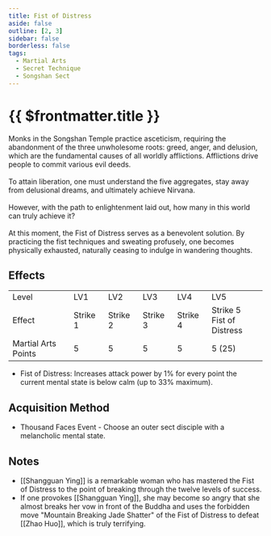 ```yaml
---
title: Fist of Distress
aside: false
outline: [2, 3]
sidebar: false
borderless: false
tags:
  - Martial Arts
  - Secret Technique
  - Songshan Sect
---
```


# {{ $frontmatter.title }}

<BookItemIcon :size="`medium`" :needLink="false" :no="3000"></BookItemIcon>

Monks in the Songshan Temple practice asceticism, requiring the abandonment of the three unwholesome roots: greed, anger, and delusion, which are the fundamental causes of all worldly afflictions. Afflictions drive people to commit various evil deeds.
<br><br>
To attain liberation, one must understand the five aggregates, stay away from delusional dreams, and ultimately achieve Nirvana.
<br><br>
However, with the path to enlightenment laid out, how many in this world can truly achieve it?
<br><br>
At this moment, the Fist of Distress serves as a benevolent solution. By practicing the fist techniques and sweating profusely, one becomes physically exhausted, naturally ceasing to indulge in wandering thoughts.
<br clear="all" />

## Effects

<table>
    <tr>
        <td>Level</td>
        <td>LV1</td>
        <td>LV2</td>
        <td>LV3</td>
        <td>LV4</td>
        <td>LV5</td>
    </tr>
    <tr>
        <td>Effect</td>
        <td>Strike 1</td>
        <td>Strike 2</td>
        <td>Strike 3</td>
        <td>Strike 4</td>
        <td>Strike 5<br>Fist of Distress</td>
    </tr>
    <tr>
        <td>Martial Arts Points</td>
        <td>5</td>
        <td>5</td>
        <td>5</td>
        <td>5</td>
        <td>5 (25)</td>
    </tr>
</table>

- Fist of Distress: Increases attack power by 1% for every point the current mental state is below calm (up to 33% maximum).

## Acquisition Method

- Thousand Faces Event - Choose an outer sect disciple with a melancholic mental state.

## Notes

- [[Shangguan Ying]] is a remarkable woman who has mastered the Fist of Distress to the point of breaking through the twelve levels of success.
- If one provokes [[Shangguan Ying]], she may become so angry that she almost breaks her vow in front of the Buddha and uses the forbidden move "Mountain Breaking Jade Shatter" of the Fist of Distress to defeat [[Zhao Huo]], which is truly terrifying.